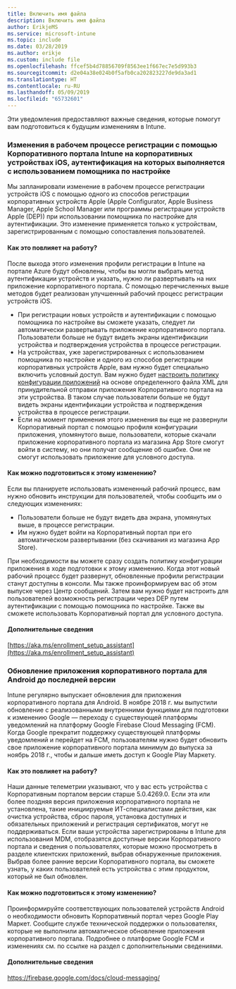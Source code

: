 ```yaml
---
title: Включить имя файла
description: Включить имя файла
author: ErikjeMS
ms.service: microsoft-intune
ms.topic: include
ms.date: 03/28/2019
ms.author: erikje
ms.custom: include file
ms.openlocfilehash: ffcef5b4d78856709f8563ee1f667ec7e5d993b3
ms.sourcegitcommit: d2e04a38e024b0f5afb0ca202823227de9da3ad1
ms.translationtype: HT
ms.contentlocale: ru-RU
ms.lasthandoff: 05/09/2019
ms.locfileid: "65732601"
---
```

Эти уведомления предоставляют важные сведения, которые помогут вам подготовиться к будущим изменениям в Intune. 

### <a name="change-in-enrollment-workflow-with-intune-company-portal-on-corporate-ios-devices-authenticating-with-setup-assistant----1927359---"></a>Изменения в рабочем процессе регистрации с помощью Корпоративного портала Intune на корпоративных устройствах iOS, аутентификация на которых выполняется с использованием помощника по настройке <!-- 1927359 -->
Мы запланировали изменение в рабочем процессе регистрации устройств iOS с помощью одного из способов регистрации корпоративных устройств Apple (Apple Configurator, Apple Business Manager, Apple School Manager или программы регистрации устройств Apple (DEP)) при использовании помощника по настройке для аутентификации. Это изменение применяется только к устройствам, зарегистрированным с помощью сопоставления пользователей.

#### <a name="how-does-this-affect-me"></a>Как это повлияет на работу?
После выхода этого изменения профили регистрации в Intune на портале Azure будут обновлены, чтобы вы могли выбрать метод аутентификации устройств и указать, нужно ли развертывать на них приложение корпоративного портала. С помощью перечисленных выше методов будет реализован улучшенный рабочий процесс регистрации устройств iOS. 

- При регистрации новых устройств и аутентификации с помощью помощника по настройке вы сможете указать, следует ли автоматически развертывать приложение корпоративного портала. Пользователи больше не будут видеть экраны идентификации устройства и подтверждения устройства в процессе регистрации.  
- На устройствах, уже зарегистрированных с использованием помощника по настройке и одного из способов регистрации корпоративных устройств Apple, вам нужно будет специально включить условный доступ. Вам нужно будет [настроить политику конфигурации приложений](https://aka.ms/enrollment_setup_assistant) на основе определенного файла XML для принудительной отправки приложения Корпоративного портала на эти устройства.  В таком случае пользователи больше не будут видеть экраны идентификации устройства и подтверждения устройства в процессе регистрации. 
- Если на момент применения этого изменения вы еще не развернули Корпоративный портал с помощью профиля конфигурации приложения, упомянутого выше, пользователи, которые скачали приложение корпоративного портала из магазина App Store смогут войти в систему, но они получат сообщение об ошибке. Они не смогут использовать приложение для условного доступа. 

#### <a name="what-do-i-need-to-do-to-prepare-for-this-change"></a>Как можно подготовиться к этому изменению?
Если вы планируете использовать измененный рабочий процесс, вам нужно обновить инструкции для пользователей, чтобы сообщить им о следующих изменениях:

- Пользователи больше не будут видеть два экрана, упомянутых выше, в процессе регистрации. 
- Им нужно будет войти на Корпоративный портал при его автоматическом развертывании (без скачивания из магазина App Store). 

При необходимости вы можете сразу создать политику конфигурации приложения в ходе подготовки к этому изменению. Когда этот новый рабочий процесс будет развернут, обновленные профили регистрации станут доступны в консоли. Мы также проинформируем вас об этом выпуске через Центр сообщений. Затем вам нужно будет настроить для пользователей возможность регистрации через DEP путем аутентификации с помощью помощника по настройке. Также вы сможете использовать Корпоративный портал для условного доступа.

#### <a name="additional-information"></a>Дополнительные сведения 
[https://aka.ms/enrollment_setup_assistant](https://aka.ms/enrollment_setup_assistant)


### <a name="update-your-android-company-portal-app-to-the-latest-version---4536963--"></a>Обновление приложения корпоративного портала для Android до последней версии <!--4536963-->
Intune регулярно выпускает обновления для приложения корпоративного портала для Android. В ноябре 2018 г. мы выпустили обновление с реализованными внутренними функциями для подготовки к изменению Google — переходу с существующей платформы уведомлений на платформу Google Firebase Cloud Messaging (FCM). Когда Google прекратит поддержку существующей платформы уведомлений и перейдет на FCM, пользователям нужно будет обновить свое приложение корпоративного портала минимум до выпуска за ноябрь 2018 г., чтобы и дальше иметь доступ к Google Play Маркету.

#### <a name="how-does-this-affect-me"></a>Как это повлияет на работу?
Наши данные телеметрии указывают, что у вас есть устройства с Корпоративным порталом версии старше 5.0.4269.0. Если эта или более поздняя версия приложения корпоративного портала не установлена, такие инициируемые ИТ-специалистами действия, как очистка устройства, сброс пароля, установка доступных и обязательных приложений и регистрация сертификатов, могут не поддерживаться. Если ваши устройства зарегистрированы в Intune для использования MDM, отобразятся доступные версии Корпоративного портала и сведения о пользователях, которые можно просмотреть в разделе клиентских приложений, выбрав обнаруженные приложения. Выбрав более ранние версии Корпоративного портала, вы сможете узнать, у каких пользователей есть устройства с этим продуктом, который не был обновлен.

#### <a name="what-do-i-need-to-do-to-prepare-for-this-change"></a>Как можно подготовиться к этому изменению?
Проинформируйте соответствующих пользователей устройств Android о необходимости обновить Корпоративный портал через Google Play Маркет. Сообщите службе технической поддержки о пользователях, которые не выполнили автоматическое обновление приложения корпоративного портала. Подробнее о платформе Google FCM и изменениях см. по ссылке на раздел с дополнительными сведениями.

#### <a name="additional-information"></a>Дополнительные сведения
https://firebase.google.com/docs/cloud-messaging/